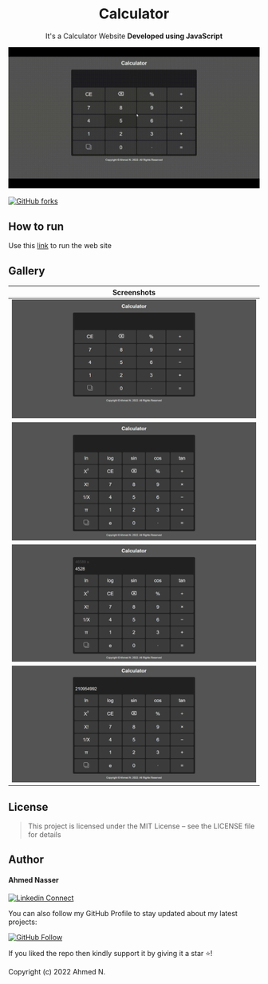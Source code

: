 <h1 align="center">Calculator</h1><p align="center">It's a Calculator Website <b>Developed using JavaScript</b> <br></p>

![Banner](readme_images/banner.gif)

[![GitHub forks](https://img.shields.io/github/forks/Ahmed-nd/spyware-detector?style=social)](https://github.com/Ahmed-nd/spyware-detector/fork)

## How to run

Use this [link](https://ahmed-nd.github.io/Calculator/) to run the web site

## Gallery

|  Screenshots    |
|:----:|
| ![Pages 1](readme_images/img1.png) |
| ![Pages 2](readme_images/img2.png) |
| ![Pages 3](readme_images/img3.png) |
| ![Pages 4](readme_images/img4.png) |

## License
> This project is licensed under the MIT License – see the LICENSE file for details
## Author

#### Ahmed Nasser

[![Linkedin Connect](https://img.shields.io/badge/Connect-Ahmed-lightgrey?style=social&logo=linkedin)](https://www.linkedin.com/in/ahmed-nasser-94a765171/)

You can also follow my GitHub Profile to stay updated about my latest projects:

[![GitHub Follow](https://img.shields.io/badge/Follow-Ahmed-lightgrey?style=social&logo=github)](https://github.com/Ahmed-nd)

If you liked the repo then kindly support it by giving it a star ⭐!

Copyright (c) 2022 Ahmed N.

